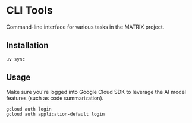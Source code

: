 # CLI Tools

Command-line interface for various tasks in the MATRIX project.

## Installation

```
uv sync
```

## Usage

Make sure you're logged into Google Cloud SDK to leverage the AI model features (such as code summarization).

```
gcloud auth login
gcloud auth application-default login
```
